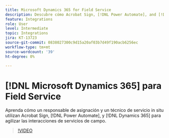 ```yaml
---
title: Microsoft Dynamics 365 for Field Service
description: Descubre cómo Acrobat Sign, [!DNL Power Automate], and [!DNL Microsoft Dynamics 365] de Field Service se utilizan para agilizar las interacciones in situ con los clientes
feature: Integrations
role: User
level: Intermediate
topic: Integrations
jira: KT-13723
source-git-commit: 0838027300c9d15a20af03b7d49f190acb6256ec
workflow-type: tm+mt
source-wordcount: '39'
ht-degree: 0%

---
```


# [!DNL Microsoft Dynamics 365] para Field Service

Aprenda cómo un responsable de asignación y un técnico de servicio in situ utilizan Acrobat Sign, [!DNL Power Automate], y [!DNL Dynamics 365] para agilizar las interacciones de servicios de campo.

>[!VIDEO](https://video.tv.adobe.com/v/3423205?quality=12&learn=on&hidetitle=true)
